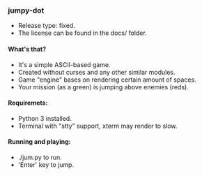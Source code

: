 ### jumpy-dot
- Release type: fixed.
- The license can be found in the docs/ folder.

#### What's that?
- It's a simple ASCII-based game.
- Created without curses and any other similar modules.
- Game "engine" bases on rendering certain amount of spaces.
- Your mission (as a green) is jumping above enemies (reds).

#### Requiremets:
- Python 3 installed.
- Terminal with "stty" support, xterm may render to slow.

#### Running and playing:
- ./jum.py to run.
- 'Enter' key to jump.

